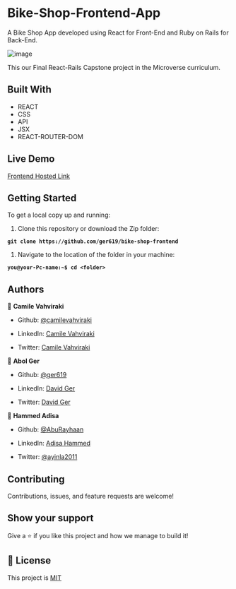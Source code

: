 # Bike-Shop-Frontend-App

A Bike Shop App developed using React for Front-End and Ruby on Rails for Back-End.

![image](https://user-images.githubusercontent.com/91697183/192991047-32537abd-f1f1-4e7f-97fa-a9dbc1842304.png)

This our Final React-Rails Capstone project in the Microverse curriculum.

## Built With

- REACT
- CSS
- API
- JSX
- REACT-ROUTER-DOM
 
 ## Live Demo

[Frontend Hosted Link](https://bike-shop-cmlx.netlify.app/)

## Getting Started

To get a local copy up and running:

1. Clone this repository or download the Zip folder:

**``git clone https://github.com/ger619/bike-shop-frontend``**

1. Navigate to the location of the folder in your machine:

**``you@your-Pc-name:~$ cd <folder>``**

## Authors

👤 **Camile Vahviraki**

- Github: [@camilevahviraki](https://github.com/camilevahviraki)

- LinkedIn: [Camile Vahviraki](https://www.linkedin.com/in/camile-vahviraki)

- Twitter: [Camile Vahviraki](https://twitter.com/CamileVahviraki)

👤 **Abol Ger**

- Github: [@ger619](https://github.com/ger619)

- LinkedIn: [David Ger](https://linkedin.com/in/david-ger-426b4576)

- Twitter: [David Ger](https://twitter.com/ger_abol)

👤 **Hammed Adisa**

- Github: [@AbuRayhaan](https://github.com/AbuRayhaan)

- LinkedIn: [Adisa Hammed](https://www.linkedin.com/in/hammed-adisa/)

- Twitter: [@ayinla2011](https://twitter.com/Ayinla2011)

## Contributing

Contributions, issues, and feature requests are welcome!

## Show your support

Give a ⭐ if you like this project and how we manage to build it!

## 📝 License

This project is [MIT](https://github.com/ger619/bike-shop-frontend/blob/full-app/LICENSE)
